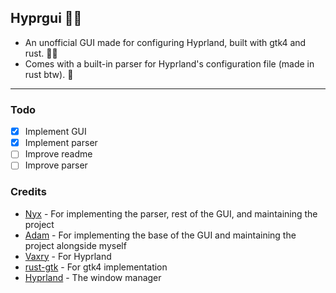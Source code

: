 ## Hyprgui 🚀🦀

- An unofficial GUI made for configuring Hyprland, built with gtk4 and rust. 🚀🦀
- Comes with a built-in parser for Hyprland's configuration file (made in rust btw). 🦀

---

### Todo

- [x] Implement GUI
- [x] Implement parser
- [ ] Improve readme
- [ ] Improve parser

### Credits

- [Nyx](https://github.com/nnyyxxxx) - For implementing the parser, rest of the GUI, and maintaining the project
- [Adam](https://github.com/adamperkowski) - For implementing the base of the GUI and maintaining the project alongside myself
- [Vaxry](https://github.com/vaxerski) - For Hyprland
- [rust-gtk](https://github.com/gtk-rs/gtk4-rs) - For gtk4 implementation
- [Hyprland](https://github.com/hyprwm/Hyprland) - The window manager